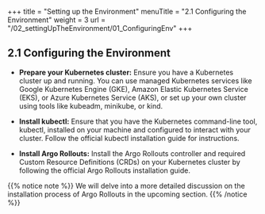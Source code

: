 +++
title = "Setting up the Environment"
menuTitle = "2.1 Configuring the Environment"
weight = 3
url = "/02_settingUpTheEnvironment/01_ConfiguringEnv"
+++

## 2.1 Configuring the Environment

<link rel="stylesheet" href="/css/custom.css">
<link rel="stylesheet" href="/css/text.css">

* **Prepare your Kubernetes cluster:** Ensure you have a Kubernetes cluster up and running. You can use managed Kubernetes services like Google Kubernetes Engine (GKE), Amazon Elastic Kubernetes Service (EKS), or Azure Kubernetes Service (AKS), or set up your own cluster using tools like kubeadm, minikube, or kind.

* **Install kubectl:** Ensure that you have the Kubernetes command-line tool, kubectl, installed on your machine and configured to interact with your cluster. Follow the official kubectl installation guide for instructions.

* **Install Argo Rollouts:** Install the Argo Rollouts controller and required Custom Resource Definitions (CRDs) on your Kubernetes cluster by following the official Argo Rollouts installation guide.


{{% notice note %}}
We will delve into a more detailed discussion on the installation process of Argo Rollouts in the upcoming section.
{{% /notice %}}
